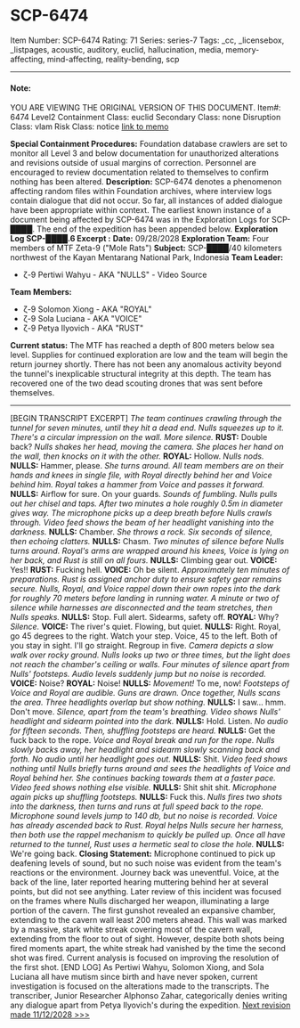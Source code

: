 # SCP-6474
Item Number: SCP-6474
Rating: 71
Series: series-7
Tags: _cc, _licensebox, _listpages, acoustic, auditory, euclid, hallucination, media, memory-affecting, mind-affecting, reality-bending, scp

---

#### Note:
YOU ARE VIEWING THE ORIGINAL VERSION OF THIS DOCUMENT.
Item#: 6474
Level2
Containment Class:
euclid
Secondary Class:
none
Disruption Class:
vlam
Risk Class:
notice
[link to memo](/classification-committee-memo)  

**Special Containment Procedures:** Foundation database crawlers are set to monitor all Level 3 and below documentation for unauthorized alterations and revisions outside of usual margins of correction. Personnel are encouraged to review documentation related to themselves to confirm nothing has been altered.
**Description:** SCP-6474 denotes a phenomenon affecting random files within Foundation archives, where interview logs contain dialogue that did not occur. So far, all instances of added dialogue have been appropriate within context.
The earliest known instance of a document being affected by SCP-6474 was in the Exploration Logs for SCP-████. The end of the expedition has been appended below.
**Exploration Log SCP-████.6 Excerpt :**
**Date:** 09/28/2028
**Exploration Team:** Four members of MTF Zeta-9 ("Mole Rats")
**Subject:** SCP-████/40 kilometers northwest of the Kayan Mentarang National Park, Indonesia
**Team Leader:**
  * ζ-9 Pertiwi Wahyu - AKA "NULLS" - Video Source

**Team Members:**
  * ζ-9 Solomon Xiong - AKA "ROYAL"
  * ζ-9 Sola Luciana - AKA "VOICE"
  * ζ-9 Petya Ilyovich - AKA "RUST"

**Current status:** The MTF has reached a depth of 800 meters below sea level. Supplies for continued exploration are low and the team will begin the return journey shortly. There has not been any anomalous activity beyond the tunnel's inexplicable structural integrity at this depth. The team has recovered one of the two dead scouting drones that was sent before themselves.
* * *
[BEGIN TRANSCRIPT EXCERPT]
_The team continues crawling through the tunnel for seven minutes, until they hit a dead end. Nulls squeezes up to it. There's a circular impression on the wall. More silence._
**RUST:** Double back?
_Nulls shakes her head, moving the camera. She places her hand on the wall, then knocks on it with the other._
**ROYAL:** Hollow.
_Nulls nods._
**NULLS:** Hammer, please.
_She turns around. All team members are on their hands and knees in single file, with Royal directly behind her and Voice behind him. Royal takes a hammer from Voice and passes it forward._
**NULLS:** Airflow for sure. On your guards.
_Sounds of fumbling. Nulls pulls out her chisel and taps. After two minutes a hole roughly 0.5m in diameter gives way. The microphone picks up a deep breath before Nulls crawls through. Video feed shows the beam of her headlight vanishing into the darkness._
**NULLS:** Chamber.
_She throws a rock. Six seconds of silence, then echoing clatters._
**NULLS:** Chasm.
_Two minutes of silence before Nulls turns around. Royal's arms are wrapped around his knees, Voice is lying on her back, and Rust is still on all fours._
**NULLS:** Climbing gear out.
**VOICE:** Yes!!
**RUST:** Fucking hell.
**VOICE:** Oh be silent.
_Approximately ten minutes of preparations. Rust is assigned anchor duty to ensure safety gear remains secure. Nulls, Royal, and Voice rappel down their own ropes into the dark for roughly 70 meters before landing in running water. A minute or two of silence while harnesses are disconnected and the team stretches, then Nulls speaks._
**NULLS:** Stop. Full alert. Sidearms, safety off.
**ROYAL:** Why?
_Silence._
**VOICE:** The river's quiet. Flowing, but quiet.
**NULLS:** Right. Royal, go 45 degrees to the right. Watch your step. Voice, 45 to the left. Both of you stay in sight. I'll go straight. Regroup in five.
_Camera depicts a slow walk over rocky ground. Nulls looks up two or three times, but the light does not reach the chamber's ceiling or walls. Four minutes of silence apart from Nulls' footsteps. Audio levels suddenly jump but no noise is recorded._
**VOICE:** Noise?
**ROYAL:** Noise!
**NULLS:** _Movement!_ To me, now!
_Footsteps of Voice and Royal are audible. Guns are drawn. Once together, Nulls scans the area. Three headlights overlap but show nothing._
**NULLS:** I saw… hmm. Don't move.
_Silence, apart from the team's breathing. Video shows Nulls' headlight and sidearm pointed into the dark._
**NULLS:** Hold. Listen.
_No audio for fifteen seconds. Then, shuffling footsteps are heard._
**NULLS:** Get the fuck back to the rope.
_Voice and Royal break and run for the rope. Nulls slowly backs away, her headlight and sidearm slowly scanning back and forth. No audio until her headlight goes out._
**NULLS:** Shit.
_Video feed shows nothing until Nulls briefly turns around and sees the headlights of Voice and Royal behind her. She continues backing towards them at a faster pace. Video feed shows nothing else visible._
**NULLS:** Shit shit shit.
_Microphone again picks up shuffling footsteps._
**NULLS:** Fuck this.
_Nulls fires two shots into the darkness, then turns and runs at full speed back to the rope. Microphone sound levels jump to 140 db, but no noise is recorded. Voice has already ascended back to Rust. Royal helps Nulls secure her harness, then both use the rappel mechanism to quickly be pulled up. Once all have returned to the tunnel, Rust uses a hermetic seal to close the hole._
**NULLS:** We're going back.
**Closing Statement:** Microphone continued to pick up deafening levels of sound, but no such noise was evident from the team's reactions or the environment. Journey back was uneventful. Voice, at the back of the line, later reported hearing muttering behind her at several points, but did not see anything. Later review of this incident was focused on the frames where Nulls discharged her weapon, illuminating a large portion of the cavern. The first gunshot revealed an expansive chamber, extending to the cavern wall least 200 meters ahead. This wall was marked by a massive, stark white streak covering most of the cavern wall, extending from the floor to out of sight. However, despite both shots being fired moments apart, the white streak had vanished by the time the second shot was fired. Current analysis is focused on improving the resolution of the first shot.
[END LOG]
As Pertiwi Wahyu, Solomon Xiong, and Sola Luciana all have mutism since birth and have never spoken, current investigation is focused on the alterations made to the transcripts. The transcriber, Junior Researcher Alphonso Zahar, categorically denies writing any dialogue apart from Petya Ilyovich's during the expedition.
[Next revision made 11/12/2028 >>>](http://www.scp-wiki.net/scp-6474/offset/1)